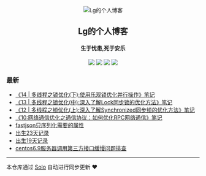 <p align="center"><img alt="Lg的个人博客" src="https://static.b3log.org/images/brand/solo-32.png"></p><h2 align="center">
Lg的个人博客
</h2>

<h4 align="center">生于忧患,死于安乐</h4>
<p align="center"><a title="Lg的个人博客" target="_blank" href="https://github.com/JG-King/solo-blog"><img src="https://img.shields.io/github/last-commit/JG-King/solo-blog.svg?style=flat-square&color=FF9900"></a>
<a title="GitHub repo size in bytes" target="_blank" href="https://github.com/JG-King/solo-blog"><img src="https://img.shields.io/github/repo-size/JG-King/solo-blog.svg?style=flat-square"></a>
<a title="Solo Version" target="_blank" href="https://github.com/b3log/solo/releases"><img src="https://img.shields.io/badge/solo-3.6.4-f1e05a.svg?style=flat-square&color=blueviolet"></a>
<a title="Hits" target="_blank" href="https://github.com/b3log/hits"><img src="https://hits.b3log.org/JG-King/solo-blog.svg"></a></p>

### 最新

* [《14 | 多线程之锁优化(下):使用乐观锁优化并行操作》笔记](https://www.lgblog.top/articles/2019/11/24/1574603484733.html)
* [《13 | 多线程之锁优化(中):深入了解Lock同步锁的优化方法》笔记](https://www.lgblog.top/articles/2019/11/23/1574438890762.html)
* [《12 | 多线程之锁优化(上):深入了解Synchronized同步锁的优化方法》笔记](https://www.lgblog.top/articles/2019/11/21/1574345337053.html)
* [《10:网络通信优化之通信协议：如何优化RPC网络通信》笔记](https://www.lgblog.top/articles/2019/11/20/1574248934111.html)
* [fastjson只序列化需要的属性](https://www.lgblog.top/articles/2019/10/30/1572434569879.html)
* [出生23天记录](https://www.lgblog.top/articles/2019/10/13/1570944778636.html)
* [出生19天记录](https://www.lgblog.top/articles/2019/10/09/1570628115794.html)
* [centos6.9服务器调用第三方接口缓慢问题排查](https://www.lgblog.top/articles/2019/10/09/1570603874533.html)



---

本仓库通过 [Solo](https://github.com/b3log/solo) 自动进行同步更新 ❤️ 